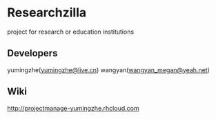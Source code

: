 Researchzilla
=============

project for research or education institutions

Developers
----------
yumingzhe(yumingzhe@live.cn)
wangyan(wangyan_megan@yeah.net)

Wiki
----
http://projectmanage-yumingzhe.rhcloud.com     
